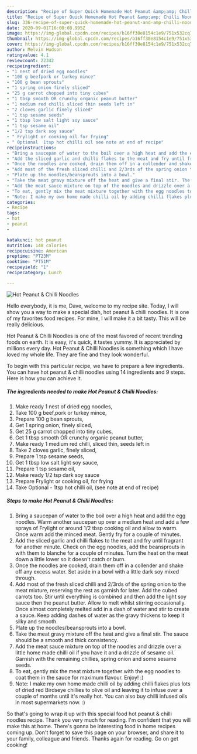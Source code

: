 ```yaml
---
description: "Recipe of Super Quick Homemade Hot Peanut &amp;amp; Chilli Noodles"
title: "Recipe of Super Quick Homemade Hot Peanut &amp;amp; Chilli Noodles"
slug: 336-recipe-of-super-quick-homemade-hot-peanut-and-amp-chilli-noodles
date: 2020-09-01T16:00:08.995Z
image: https://img-global.cpcdn.com/recipes/b16ff30e8154c1e9/751x532cq70/hot-peanut-chilli-noodles-recipe-main-photo.jpg
thumbnail: https://img-global.cpcdn.com/recipes/b16ff30e8154c1e9/751x532cq70/hot-peanut-chilli-noodles-recipe-main-photo.jpg
cover: https://img-global.cpcdn.com/recipes/b16ff30e8154c1e9/751x532cq70/hot-peanut-chilli-noodles-recipe-main-photo.jpg
author: Melvin Hudson
ratingvalue: 4.1
reviewcount: 22342
recipeingredient:
- "1 nest of dried egg noodles"
- "100 g beefpork or turkey mince"
- "100 g bean sprouts"
- "1 spring onion finely sliced"
- "25 g carrot chopped into tiny cubes"
- "1 tbsp smooth OR crunchy organic peanut butter"
- "1 medium red chilli sliced thin seeds left in"
- "2 cloves garlic finely sliced"
- "1 tsp sesame seeds"
- "1 tbsp low salt light soy sauce"
- "1 tsp sesame oil"
- "1/2 tsp dark soy sauce"
- " Frylight or cooking oil for frying"
- " Optional  1tsp hot chilli oil see note at end of recipe"
recipeinstructions:
- "Bring a saucepan of water to the boil over a high heat and add the egg noodles. Warm another saucepan up over a medium heat and add a few sprays of Frylight or around 1/2 tbsp cooking oil and allow to warm. Once warm add the minced meat. Gently fry for a couple of minutes."
- "Add the sliced garlic and chilli flakes to the meat and fry until fragrant for another minute. Check on the egg noodles, add the beansprouts in with them to blanche for a couple of minutes. Turn the heat on the meat down a little lower so it doesn&#39;t catch or burn."
- "Once the noodles are cooked, drain them off in a collender and shake off any excess water. Set aside in a bowl with a little dark soy mixed through."
- "Add most of the fresh sliced chilli and 2/3rds of the spring onion to the meat mixture, reserving the rest as garnish for later. Add the cubed carrots too. Stir until everything is combined and then add the light soy sauce then the peanut butter. Allow to melt whilst stirring occasionally. Once almost completely melted add in a dash of water and stir to create a sauce. Keep adding dashes of water as the gravy thickens to keep it silky and smooth."
- "Plate up the noodles/beansprouts into a bowl."
- "Take the meat gravy mixture off the heat and give a final stir. The sauce should be a smooth and thick consistency."
- "Add the meat sauce mixture on top of the noodles and drizzle over a little home made chilli oil if you have it and a drizzle of sesame oil. Garnish with the remaining chillies, spring onion and some sesame seeds."
- "To eat, gently mix the meat mixture together with the egg noodles to coat them in the sauce for maximum flavour. Enjoy! :)"
- "Note: I make my own home made chilli oil by adding chilli flakes plus lots of dried red Birdseye chillies to olive oil and leaving it to infuse over a couple of months until it&#39;s really hot. You can also buy chilli infused oils in most supermarkets now. :)"
categories:
- Recipe
tags:
- hot
- peanut
- 

katakunci: hot peanut  
nutrition: 148 calories
recipecuisine: American
preptime: "PT23M"
cooktime: "PT51M"
recipeyield: "1"
recipecategory: Lunch

---
```



![Hot Peanut &amp; Chilli Noodles](https://img-global.cpcdn.com/recipes/b16ff30e8154c1e9/751x532cq70/hot-peanut-chilli-noodles-recipe-main-photo.jpg)

Hello everybody, it is me, Dave, welcome to my recipe site. Today, I will show you a way to make a special dish, hot peanut &amp; chilli noodles. It is one of my favorites food recipes. For mine, I will make it a bit tasty. This will be really delicious.

Hot Peanut &amp; Chilli Noodles is one of the most favored of recent trending foods on earth. It is easy, it's quick, it tastes yummy. It is appreciated by millions every day. Hot Peanut &amp; Chilli Noodles is something which I have loved my whole life. They are fine and they look wonderful.




To begin with this particular recipe, we have to prepare a few ingredients. You can have hot peanut &amp; chilli noodles using 14 ingredients and 9 steps. Here is how you can achieve it.

<!--inarticleads1-->

##### The ingredients needed to make Hot Peanut &amp; Chilli Noodles:

1. Make ready 1 nest of dried egg noodles,
1. Take 100 g beef,pork or turkey mince,
1. Prepare 100 g bean sprouts,
1. Get 1 spring onion, finely sliced,
1. Get 25 g carrot chopped into tiny cubes,
1. Get 1 tbsp smooth OR crunchy organic peanut butter,
1. Make ready 1 medium red chilli, sliced thin, seeds left in
1. Take 2 cloves garlic, finely sliced,
1. Prepare 1 tsp sesame seeds,
1. Get 1 tbsp low salt light soy sauce,
1. Prepare 1 tsp sesame oil,
1. Make ready 1/2 tsp dark soy sauce
1. Prepare  Frylight or cooking oil, for frying
1. Take  Optional - 1tsp hot chilli oil, (see note at end of recipe)




<!--inarticleads2-->

##### Steps to make Hot Peanut &amp; Chilli Noodles:

1. Bring a saucepan of water to the boil over a high heat and add the egg noodles. Warm another saucepan up over a medium heat and add a few sprays of Frylight or around 1/2 tbsp cooking oil and allow to warm. Once warm add the minced meat. Gently fry for a couple of minutes.
1. Add the sliced garlic and chilli flakes to the meat and fry until fragrant for another minute. Check on the egg noodles, add the beansprouts in with them to blanche for a couple of minutes. Turn the heat on the meat down a little lower so it doesn&#39;t catch or burn.
1. Once the noodles are cooked, drain them off in a collender and shake off any excess water. Set aside in a bowl with a little dark soy mixed through.
1. Add most of the fresh sliced chilli and 2/3rds of the spring onion to the meat mixture, reserving the rest as garnish for later. Add the cubed carrots too. Stir until everything is combined and then add the light soy sauce then the peanut butter. Allow to melt whilst stirring occasionally. Once almost completely melted add in a dash of water and stir to create a sauce. Keep adding dashes of water as the gravy thickens to keep it silky and smooth.
1. Plate up the noodles/beansprouts into a bowl.
1. Take the meat gravy mixture off the heat and give a final stir. The sauce should be a smooth and thick consistency.
1. Add the meat sauce mixture on top of the noodles and drizzle over a little home made chilli oil if you have it and a drizzle of sesame oil. Garnish with the remaining chillies, spring onion and some sesame seeds.
1. To eat, gently mix the meat mixture together with the egg noodles to coat them in the sauce for maximum flavour. Enjoy! :)
1. Note: I make my own home made chilli oil by adding chilli flakes plus lots of dried red Birdseye chillies to olive oil and leaving it to infuse over a couple of months until it&#39;s really hot. You can also buy chilli infused oils in most supermarkets now. :)




So that's going to wrap it up with this special food hot peanut &amp; chilli noodles recipe. Thank you very much for reading. I'm confident that you will make this at home. There's gonna be interesting food in home recipes coming up. Don't forget to save this page on your browser, and share it to your family, colleague and friends. Thanks again for reading. Go on get cooking!
